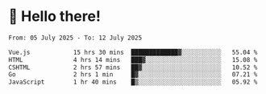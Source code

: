 # 👋 Hello there!

<!--START_SECTION:waka-->

```txt
From: 05 July 2025 - To: 12 July 2025

Vue.js            15 hrs 30 mins  █████████████▓░░░░░░░░░░░   55.04 %
HTML              4 hrs 14 mins   ███▓░░░░░░░░░░░░░░░░░░░░░   15.08 %
CSHTML            2 hrs 57 mins   ██▓░░░░░░░░░░░░░░░░░░░░░░   10.52 %
Go                2 hrs 1 min     █▓░░░░░░░░░░░░░░░░░░░░░░░   07.21 %
JavaScript        1 hr 40 mins    █▒░░░░░░░░░░░░░░░░░░░░░░░   05.92 %
```

<!--END_SECTION:waka-->

